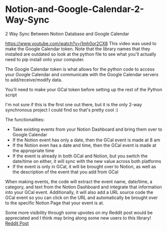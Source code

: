 # Notion-and-Google-Calendar-2-Way-Sync
2 Way Sync Between Notion Database and Google Calendar

https://www.youtube.com/watch?v=j1mh0or2CX8 This video was used to make the Google Calendar token. Note that the library names that they installed are outdated so look at the python file to see what you'll actually need to pip install onto your computer.

The Google Calendar token is what allows for the python code to access your Google Calendar and communicate with the Google Calendar servers to add/receive/modify data.

You'll need to make your GCal token before setting up the rest of the Python script

I'm not sure if this is the first one out there, but it is the only 2-way synchronous project I could find so that's pretty cool :)


The functionalities:

- Take existing events from your Notion Dashboard and bring them over to Google Calendar
- If the Notion event has only a date, then the GCal event is made at 8 am 
- If the Notion even has a date and time, then the GCal event is made at the appropriate time
- If the event is already in both GCal and Notion, but you switch the date/time on either, it will sync with the new value across both platforms
- If the event is only in GCal, it will be brought over to Notion, as well as the description of the event that you add from GCal 

When making events, the code will extract the event name, date/time, a category, and text from the Notion Dashboard and integrate that information into your GCal event. Additionally, it will also add a URL source code the GCal event so you can click on the URL and automatically be brought over to the specific Notion Page that your event is at. 


Some more visibility through some upvotes on my Reddit post would be appreciated and I think may bring along some new users to this library! [Reddit Post](https://www.reddit.com/r/Notion/comments/nlj77o/its_finally_here_unlimited_2way_sync_with_google/)
